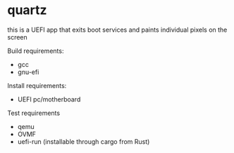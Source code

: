 # quartz

this is a UEFI app that exits boot services and paints individual pixels on the screen


Build requirements:
 - gcc
 - gnu-efi

Install requirements:
 - UEFI pc/motherboard
 
Test requirements
 - qemu
 - OVMF
 - uefi-run (installable through cargo from Rust)
